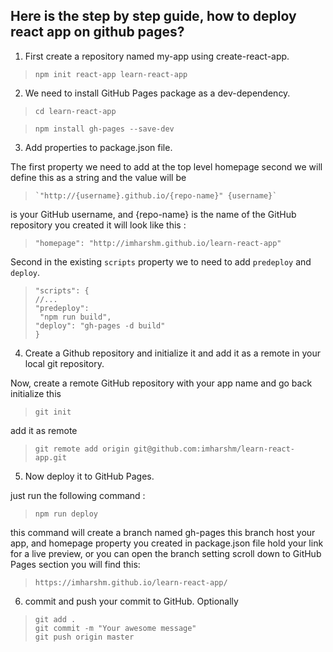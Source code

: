 
Here is the step by step guide, how to deploy react app on github pages?
------------------------------------------------------------------------

1. First create a repository named my-app using create-react-app.


>
>     npm init react-app learn-react-app


 2. We need to install GitHub Pages package as a dev-dependency.

      

>     cd learn-react-app

 
>     npm install gh-pages --save-dev


 3. Add properties to package.json file.


  The first property we need to add at the top level homepage second we will define this as a string and the value will be 

>
>     `"http://{username}.github.io/{repo-name}" {username}`

is your GitHub username, and {repo-name} is the name of the GitHub repository you created it will look like this :

>
>     "homepage": "http://imharshm.github.io/learn-react-app"

Second in the existing `scripts` property we to need to add `predeploy` and `deploy`.

>     "scripts": {
>     //...
>     "predeploy":
>      "npm run build",
>     "deploy": "gh-pages -d build"
>     }


4. Create a Github repository and initialize it and add it as a remote in your local git repository.

Now, create a remote GitHub repository with your app name and go back initialize this

    

>     git init

add it as remote

    

>     git remote add origin git@github.com:imharshm/learn-react-app.git

 
5. Now deploy it to GitHub Pages.

just run the following command :

    

>     npm run deploy

this command will create a branch named gh-pages this branch host your app, and homepage property you created in package.json file hold your link for a live preview, or you can open the branch setting scroll down to GitHub Pages section you will find this:

    

>     https://imharshm.github.io/learn-react-app/



6. commit and push your commit to GitHub. Optionally

>     git add .
>     git commit -m "Your awesome message"
>     git push origin master
